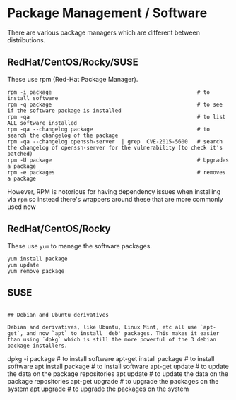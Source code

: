 # Package Management / Software 

There are various package managers which are different between distributions.

## RedHat/CentOS/Rocky/SUSE

These use rpm (Red-Hat Package Manager). 

```
rpm -i package                                              # to install software
rpm -q package                                              # to see if the software package is installed
rpm -qa                                                     # to list ALL software installed
rpm -qa --changelog package                                 # to search the changelog of the package 
rpm -qa --changelog openssh-server  | grep  CVE-2015-5600   # search the changelog of openssh-server for the vulnerability (to check it's patched)
rpm -U package                                              # Upgrades a package
rpm -e packages                                             # removes a package
```

However, RPM is notorious for having dependency issues when installing via `rpm` so instead there's wrappers around these that are more commonly used now

## RedHat/CentOS/Rocky

These use `yum` to manage the software packages. 

```
yum install package
yum update
yum remove package
```

## SUSE

```

## Debian and Ubuntu derivatives

Debian and derivatives, like Ubuntu, Linux Mint, etc all use `apt-get`, and now `apt` to install 'deb' packages. This makes it easier than using `dpkg` which is still the more powerful of the 3 debian package installers.

```
dpkg -i package                                             # to install software 
apt-get install package                                     # to install software 
apt install package                                         # to install software 
apt-get update                                              # to update the data on the package repositories
apt update                                                  # to update the data on the package repositories
apt-get upgrade                                             # to upgrade the packages on the system
apt upgrade                                                 # to upgrade the packages on the system
```
